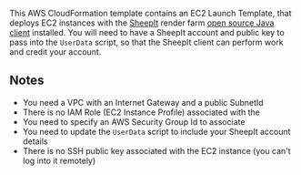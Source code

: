 This AWS CloudFormation template contains an EC2 Launch Template, that deploys EC2 instances with the [SheepIt](https://www.sheepit-renderfarm.com/) render farm [open source Java client](https://github.com/laurent-clouet/sheepit-client/) installed. You will need to have a SheepIt account and public key to pass into the `UserData` script, so that the SheepIt client can perform work and credit your account.

Notes
-----------

* You need a VPC with an Internet Gateway and a public SubnetId
* There is no IAM Role (EC2 Instance Profile) associated with the
* You need to specify an AWS Security Group Id to associate
* You need to update the `UserData` script to include your SheepIt account details
* There is no SSH public key associated with the EC2 instance (you can't log into it remotely)

